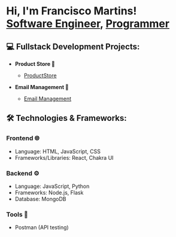 <h1>Hi, I'm Francisco Martins! <br/>
  <a href="https://www.linkedin.com/in/franciscosmartins/">Software Engineer</a>, 
  <a href="https://github.com/FranciscoSMartins?tab=repositories">Programmer</a>
</h1>

<h2>💻 Fullstack Development Projects:</h2>

- <b> Product Store 🛒 </b>  
  - <a href="https://github.com/FranciscoSMartins/ProductStore">ProductStore</a>
  
- <b> Email Management 📧 </b>  
  - <a href="https://github.com/FranciscoSMartins/Email-Management">Email Management</a>

<h2>🛠️ Technologies & Frameworks:</h2>

<h3>Frontend 🌐</h3>
<ul>
  <li>Language: HTML, JavaScript, CSS</li>
  <li>Frameworks/Libraries: React, Chakra UI</li>
</ul>

<h3>Backend ⚙️</h3>
<ul>
  <li>Language: JavaScript, Python</li>
  <li>Frameworks: Node.js, Flask</li>
  <li>Database: MongoDB</li>
</ul>

<h3>Tools 🧰</h3>
<ul>
  <li>Postman (API testing)</li>
</ul>

